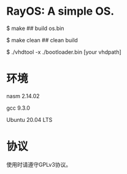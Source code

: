 # RayOS: A simple OS.
$ make          ## build os.bin

$ make clean    ## clean build

$ ./vhdtool -x ./bootloader.bin [your vhdpath]

# 环境
nasm 2.14.02

gcc 9.3.0

Ubuntu 20.04 LTS

# 协议
使用时请遵守GPLv3协议。
